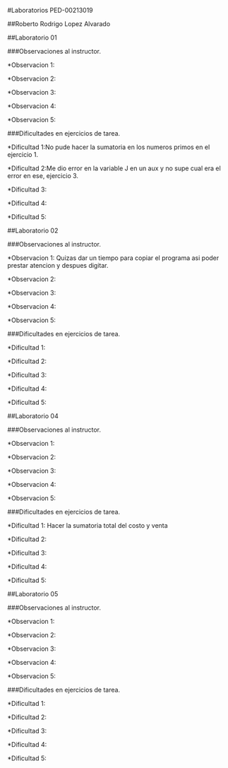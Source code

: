 #Laboratorios PED-00213019

##Roberto Rodrigo Lopez Alvarado

##Laboratorio 01

###Observaciones al instructor.

*Observacion 1:

*Observacion 2:

*Observacion 3:

*Observacion 4:

*Observacion 5:

###Dificultades en ejercicios de tarea.

*Dificultad 1:No pude hacer la sumatoria en los numeros primos en el ejercicio 1.

*Dificultad 2:Me dio error en la variable J en un aux y no supe cual era el error en ese, ejercicio 3.

*Dificultad 3:

*Dificultad 4:

*Dificultad 5:

##Laboratorio 02

###Observaciones al instructor.

*Observacion 1: Quizas dar un tiempo para copiar el programa asi poder prestar atencion y despues digitar.

*Observacion 2:

*Observacion 3:

*Observacion 4:

*Observacion 5:

###Dificultades en ejercicios de tarea.

*Dificultad 1:

*Dificultad 2:

*Dificultad 3:

*Dificultad 4:

*Dificultad 5:

##Laboratorio 04

###Observaciones al instructor.

*Observacion 1: 

*Observacion 2:

*Observacion 3:

*Observacion 4:

*Observacion 5:

###Dificultades en ejercicios de tarea.

*Dificultad 1: Hacer la sumatoria total del costo y venta

*Dificultad 2:

*Dificultad 3:

*Dificultad 4:

*Dificultad 5:

##Laboratorio 05

###Observaciones al instructor.

*Observacion 1: 

*Observacion 2:

*Observacion 3:

*Observacion 4:

*Observacion 5:

###Dificultades en ejercicios de tarea.

*Dificultad 1: 

*Dificultad 2:

*Dificultad 3:

*Dificultad 4:

*Dificultad 5: